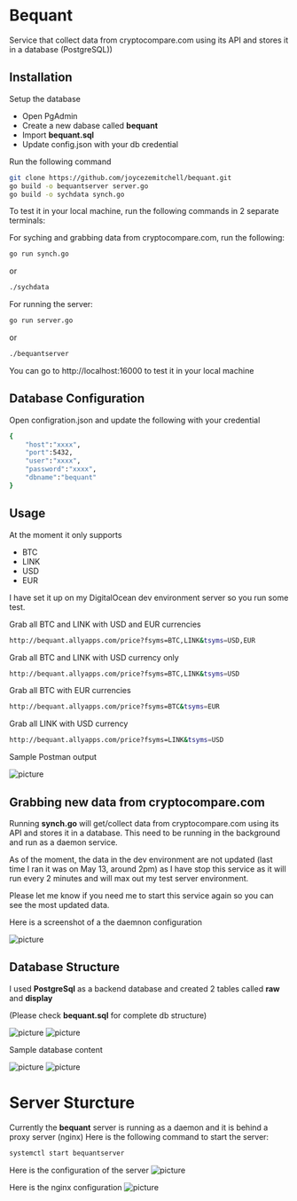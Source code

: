 # Bequant
Service that collect data from cryptocompare.com using its API and stores it in a database (PostgreSQL))

## Installation

Setup the database
- Open PgAdmin
- Create a new dabase called **bequant**
- Import **bequant.sql**
- Update config.json with your db credential

Run the following command
```bash
git clone https://github.com/joycezemitchell/bequant.git 
go build -o bequantserver server.go
go build -o sychdata synch.go
```

To test it in your local machine, run the following commands in 2 separate terminals:

For syching and grabbing data from cryptocompare.com, run the following:

```bash
go run synch.go
```

or

```bash
./sychdata
```


For running the server:

```bash
go run server.go
```

or

```bash
./bequantserver
```

You can go to http://localhost:16000 to test it in your local machine


## Database Configuration
Open configration.json and update the following with your credential

```bash
{
    "host":"xxxx",
    "port":5432,
    "user":"xxxx",
    "password":"xxxx",
    "dbname":"bequant"
}
```


## Usage
At the moment it only supports 
- BTC
- LINK
- USD
- EUR

I have set it up on my DigitalOcean dev environment  server so you run some test.

Grab all BTC and LINK with USD and EUR currencies
```sh
http://bequant.allyapps.com/price?fsyms=BTC,LINK&tsyms=USD,EUR
```
Grab all BTC and LINK with USD currency only
```sh
http://bequant.allyapps.com/price?fsyms=BTC,LINK&tsyms=USD
```
Grab all BTC with EUR currencies
```sh
http://bequant.allyapps.com/price?fsyms=BTC&tsyms=EUR
```

Grab all LINK with USD currency 
```sh
http://bequant.allyapps.com/price?fsyms=LINK&tsyms=USD
```

Sample Postman output

![picture](images/postman.PNG)

## Grabbing new data from cryptocompare.com
Running **synch.go** will get/collect data from cryptocompare.com using its API and stores it in a database. This need to be running in the background and run as a daemon service. 

As of the moment, the data in the dev environment are not updated (last time I  ran it was on May 13, around 2pm) as I have stop this service as it will run every 2 minutes and will max out my test server environment.

Please let me know if you need me to start this service again so you can see the most updated data.

Here is a screenshot of a the daemnon configuration


![picture](images/im1.PNG)

## Database Structure
I used **PostgreSql** as a backend database and created 2 tables called **raw** and **display**

(Please check **bequant.sql** for complete db structure)

![picture](images/raw.PNG)
![picture](images/display.PNG)


Sample database content

![picture](images/rawc.PNG)
![picture](images/displayc.PNG)


# Server Sturcture
Currently the **bequant** server is running as a daemon and it is behind a proxy server (nginx)
Here is the following command to start the server:
```bash
systemctl start bequantserver
```


Here is the configuration of the server
![picture](images/system.PNG)

Here is the nginx configuration
![picture](images/nginx.PNG)




